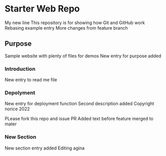 # Starter Web Repo
My new line
This repository is for showing how Git and GitHub work
Rebasing example entry
More changes from feature branch

## Purpose

Sample website with plenty of files for demos
New entry for purpose added

### Introduction
New entry to read me file

### Depolyment
New entry for deployment function
Second description added
Copyright norice 2022

PLease fork this repo and issue PR
Added text before feature merged to mater

### New Section
New section entry added
Editing agina
